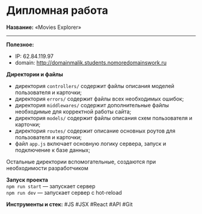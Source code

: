 # Дипломная работа 

__Название:__ «Movies Explorer»  

------

__Полезное:__  

- IP: 62.84.119.97
- domain: http://domainmalik.students.nomoredomainswork.ru


__Директории и файлы__  

- директория `controllers/` содержит файлы описания моделей пользователя и карточки;  
- директория `errors/` содержит файлы всех необходимых ошибок;  
- директория `middlewares/` содержит дополнительные файлы необходимые для корректной работы сайта;  
- директория `models/` содержит файлы описания схем пользователя и карточки;  
- директория `routes/` содержит описание основных роутов для пользователя и карточки;  
- файл `app.js` включает основную логику сервера, запуск и подключение к базе данных;  

Остальные директории вспомогательные, создаются при необходимости разработчиком  


__Запуск проекта__  
`npm run start` — запускает сервер  
`npm run dev` — запускает сервер с hot-reload  


__Инструменты и стек:__ #JS #JSX #React #API #Git